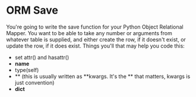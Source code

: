 ORM Save
========

You're going to write the save function for your Python Object Relational Mapper. You want to be able to take any number or arguments from whatever table is supplied, and either create the row, if it doesn't exist, or update the row, if it does exist.
Things you'll that may help you code this:

* set attr() and hasattr()
* __name__
* type(self)
* ** (this is usually written as **kwargs. It's the ** that matters, kwargs is just convention)
* __dict__
